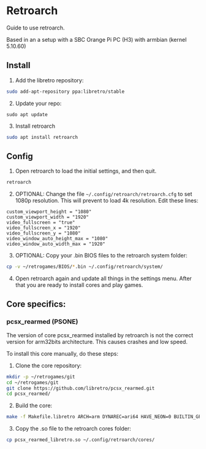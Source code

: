 # Retroarch

Guide to use retroarch.

Based in an a setup with a SBC Orange Pi PC (H3) with armbian (kernel 5.10.60)

## Install

1. Add the libretro repository:
~~~bash
sudo add-apt-repository ppa:libretro/stable
~~~

2. Update your repo:
~~~
sudo apt update
~~~

3. Install retroarch
~~~bash
sudo apt install retroarch
~~~


## Config

1. Open retroarch to load the initial settings, and then quit.
~~~bash
retroarch
~~~

2. OPTIONAL: Change the file `~/.config/retroarch/retroarch.cfg` to set 1080p resolution. This will prevent to load 4k resolution. Edit these lines:
~~~
custom_viewport_height = "1080"
custom_viewport_width = "1920"
video_fullscreen = "true"
video_fullscreen_x = "1920"
video_fullscreen_y = "1080"
video_window_auto_height_max = "1080"
video_window_auto_width_max = "1920"
~~~

3. OPTIONAL: Copy your .bin BIOS files to the retroarch system folder:
```bash
cp -v ~/retrogames/BIOS/*.bin ~/.config/retroarch/system/
```

4. Open retroarch again and update all things in the settings menu. After that you are ready to install cores and play games.


## Core specifics:


### pcsx_rearmed (PSONE)

The version of core pcsx_rearmed installed by retroarch is not the correct version for arm32bits architecture. This causes crashes and low speed.

To install this core manually, do these steps:

1. Clone the core repository:
~~~bash
mkdir -p ~/retrogames/git
cd ~/retrogames/git
git clone https://github.com/libretro/pcsx_rearmed.git
cd pcsx_rearmed/
~~~

2. Build the core:
~~~bash
make -f Makefile.libretro ARCH=arm DYNAREC=ari64 HAVE_NEON=0 BUILTIN_GPU=peops
~~~

3. Copy the .so file to the retroarch cores folder:
~~~bash
cp pcsx_rearmed_libretro.so ~/.config/retroarch/cores/
~~~
